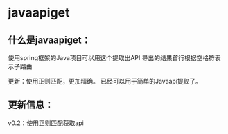 # javaapiget

## 什么是javaapiget：
使用spring框架的Java项目可以用这个提取出API
导出的结果首行根据空格符表示子路由

更新：使用正则匹配，更加精确。
已经可以用于简单的Javaapi提取了。
## 更新信息：
 v0.2：使用正则匹配获取api
